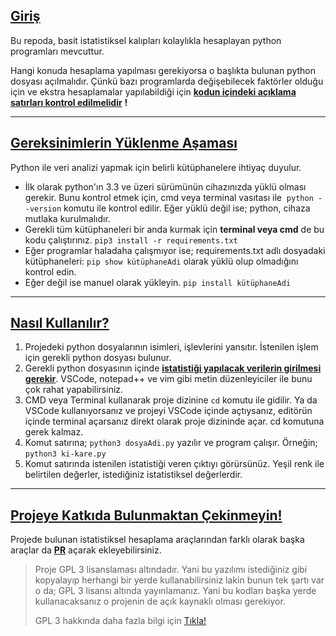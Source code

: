 ## <ins>Giriş</ins>

Bu repoda, basit istatistiksel kalıpları kolaylıkla hesaplayan python programları mevcuttur.

Hangi konuda hesaplama yapılması gerekiyorsa o başlıkta bulunan python dosyası açılmalıdır. Çünkü bazı programlarda değişebilecek faktörler olduğu için ve ekstra hesaplamalar yapılabildiği için <ins>**kodun içindeki açıklama satırları kontrol edilmelidir**</ins> **!**

* * *

## <ins>Gereksinimlerin Yüklenme Aşaması</ins>

Python ile veri analizi yapmak için belirli kütüphanelere ihtiyaç duyulur.

- İlk olarak python'ın 3.3 ve üzeri sürümünün cihazınızda yüklü olması gerekir. Bunu kontrol etmek için, cmd veya terminal vasıtası ile  `python --version` komutu ile kontrol edilir. Eğer yüklü değil ise; python, cihaza mutlaka kurulmalıdır.
- Gerekli tüm kütüphaneleri bir anda kurmak için **terminal veya cmd** de bu kodu çalıştırınız. `pip3 install -r requirements.txt`
- Eğer programlar haladaha çalışmıyor ise; requirements.txt adlı dosyadaki kütüphaneleri: `pip show kütüphaneAdi` olarak yüklü olup olmadığını kontrol edin.
- Eğer değil ise manuel olarak yükleyin. `pip install kütüphaneAdi`

* * *

## <ins>Nasıl Kullanılır?</ins>

1.  Projedeki python dosyalarının isimleri, işlevlerini yansıtır. İstenilen işlem için gerekli python dosyası bulunur.
2.  Gerekli python dosyasının içinde **<ins>istatistiği yapılacak verilerin girilmesi gerekir</ins>**. VSCode, notepad++ ve vim gibi metin düzenleyiciler ile bunu çok rahat yapabilirsiniz.
3.  CMD veya Terminal kullanarak proje dizinine `cd` komutu ile gidilir. Ya da VSCode kullanıyorsanız ve projeyi VSCode içinde açtıysanız, editörün içinde terminal açarsanız direkt olarak proje dizininde açar. cd komutuna gerek kalmaz.
4.  Komut satırına; `python3 dosyaAdi.py` yazılır ve program çalışır. Örneğin; `python3 ki-kare.py`
5.  Komut satırında istenilen istatistiği veren çıktıyı görürsünüz. Yeşil renk ile belirtilen değerler, istediğiniz istatistiksel değerlerdir.

* * *

## <ins>Projeye Katkıda Bulunmaktan Çekinmeyin!</ins>

Projede bulunan istatistiksel hesaplama araçlarından farklı olarak başka araçlar da <ins>**PR**</ins> açarak ekleyebilirsiniz.

> Proje GPL 3 lisanslaması altındadır. Yani bu yazılımı istediğiniz gibi kopyalayıp herhangi bir yerde kullanabilirsiniz lakin bunun tek şartı var o da; GPL 3 lisansı altında yayınlamanız. Yani bu kodları başka yerde kullanacaksanız o projenin de açık kaynaklı olması gerekiyor.
> 
> GPL 3 hakkında daha fazla bilgi için [Tıkla!](https://github.com/tatlilimon/basic-statistics-w-python/blob/main/LICENSE)
